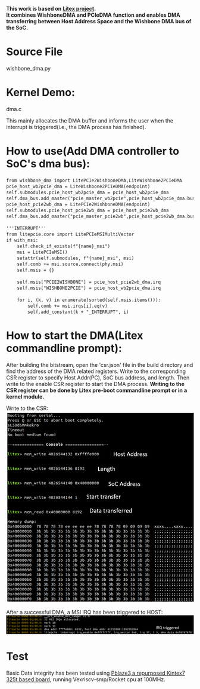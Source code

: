 **This work is based on [Litex project](https://github.com/enjoy-digital/litex).  
It combines WishboneDMA and PCIeDMA function and enables DMA transferring between Host Address Space and the Wishbone DMA bus of the SoC.**

# Source File
wishbone_dma.py

# Kernel Demo: 
dma.c

This mainly allocates the DMA buffer and informs the user when the interrupt is triggered(i.e., the DMA process has finished).

# How to use(Add DMA controller to SoC's dma bus):
```
from wishbone_dma import LitePCIe2WishboneDMA,LiteWishbone2PCIeDMA
pcie_host_wb2pcie_dma = LiteWishbone2PCIeDMA(endpoint)
self.submodules.pcie_host_wb2pcie_dma = pcie_host_wb2pcie_dma
self.dma_bus.add_master("pcie_master_wb2pcie",pcie_host_wb2pcie_dma.bus_wr)
pcie_host_pcie2wb_dma = LitePCIe2WishboneDMA(endpoint)
self.submodules.pcie_host_pcie2wb_dma = pcie_host_pcie2wb_dma
self.dma_bus.add_master("pcie_master_pcie2wb",pcie_host_pcie2wb_dma.bus_rd)

'''INTERRUPT'''
from litepcie.core import LitePCIeMSIMultiVector
if with_msi:
    self.check_if_exists(f"{name}_msi")
    msi = LitePCIeMSI()
    setattr(self.submodules, f"{name}_msi", msi)
    self.comb += msi.source.connect(phy.msi)
    self.msis = {}
    
    self.msis["PCIE2WISHBONE"] = pcie_host_pcie2wb_dma.irq
    self.msis["WISHBONE2PCIE"] = pcie_host_wb2pcie_dma.irq

    for i, (k, v) in enumerate(sorted(self.msis.items())):
        self.comb += msi.irqs[i].eq(v)
        self.add_constant(k + "_INTERRUPT", i)

```

# How to start the DMA(Litex commandline prompt):
After building the bitstream, open the 'csr.json' file in the build directory and find the address of the DMA related registers.
Write to the corresponding CSR register to specify Host Addr(PC), SoC bus address, and length.
Then write to the enable CSR register to start the DMA process.
**Writing to the CSR register can be done by Litex pre-boot commandline prompt or in a kernel module.**

Write to the CSR:
![CSR](https://github.com/tongchen126/litepcie_pcie_dma/blob/master/v2/pblaze_demo/CSR.png)

After a successful DMA, a MSI IRQ has been triggered to HOST:
![INTERRUPT Triggered by HOST](https://github.com/tongchen126/litepcie_pcie_dma/blob/master/v2/pblaze_demo/INTERRUPT.png)


# Test
Basic Data integrity has been tested using [Pblaze3,a repurposed Kintex7 325t based board](https://www.tweaktown.com/reviews/6797/memblaze-pblaze3l-1-2tb-enterprise-pcie-ssd-review/index.html), running Vexriscv-smp/Rocket cpu at 100MHz.
